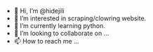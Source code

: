 - 👋 Hi, I’m @hidejili
- 👀 I’m interested in scraping/clowring website.
- 🌱 I’m currently learning python.
- 💞️ I’m looking to collaborate on ...
- 📫 How to reach me ...

<!---
hidejili/hidejili is a ✨ special ✨ repository because its `README.md` (this file) appears on your GitHub profile.
You can click the Preview link to take a look at your changes.
--->
